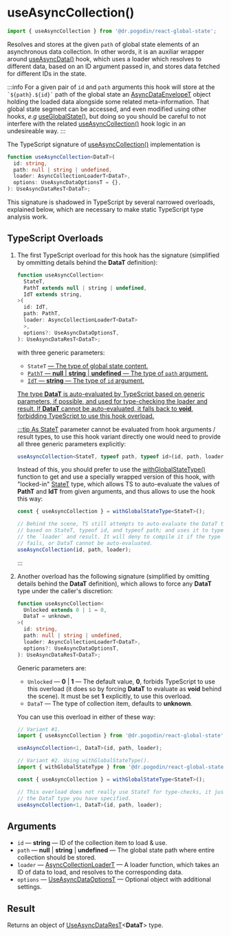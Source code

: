 # useAsyncCollection()
```jsx
import { useAsyncCollection } from '@dr.pogodin/react-global-state';
```
Resolves and stores at the given `path` of global state elements of
an asynchronous data collection. In other words, it is an auxiliar wrapper
around [useAsyncData()] hook, which uses a loader which resolves to different
data, based on an ID argument passed in, and stores data fetched for different
IDs in the state.

:::info
For a given pair of `id` and `path` arguments this hook will store at
the `` `${path}.${id}` `` path of the global state an [AsyncDataEnvelopeT] object
holding the loaded data alongside some related meta-information. That global
state segment can be accessed, and even modified using other hooks,
_e.g_ [useGlobalState()], but doing so you should be careful to not interfere
with the related [useAsyncCollection()] hook logic in an undesireable way.
:::

The TypeScript signature of [useAsyncCollection()] implementation is
```ts
function useAsyncCollection<DataT>(
  id: string,
  path: null | string | undefined,
  loader: AsyncCollectionLoaderT<DataT>,
  options: UseAsyncDataOptionsT = {},
): UseAsyncDataResT<DataT>;
```
This signature is shadowed in TypeScript by several narrowed overloads,
explained below, which are necessary to make static TypeScript type analysis
work.

## TypeScript Overloads
[StateT]: #state-type
1.  The first TypeScript overload for this hook has the signature (simplified
    by ommitting details behind the **DataT** definition):
    ```ts
    function useAsyncCollection<
      StateT,
      PathT extends null | string | undefined,
      IdT extends string,
    >(
      id: IdT,
      path: PathT,
      loader: AsyncCollectionLoaderT<DataT>
      >,
      options?: UseAsyncDataOptionsT,
    ): UseAsyncDataResT<DataT>;
    ```
    with three generic parameters:
      - `StateT` <a href="state-type" /> &mdash; The type of global state content.
      - `PathT` &mdash; **null** | **string** | **undefined** &mdash;
        The type of `path` argument.
      - `IdT` &mdash; **string** &mdash; The type of `id` argument.

    The type **DataT** is auto-evaluated by TypeScript based on generic
    parameters, if possible, and used for type-checking the loader and result.
    If **DataT** cannot be auto-evaluated, it falls back to **void**, forbidding
    TypeScript to use this hook overload.

    :::tip
    As [StateT] parameter cannot be evaluated from hook arguments / result types,
    to use this hook variant directly one would need to provide all three generic
    parameters explicitly:
    ```ts
    useAsyncCollection<StateT, typeof path, typeof id>(id, path, loader);
    ```
    Instead of this, you should prefer to use the [withGlobalStateType()]
    function to get and use a specially wrapped version of this hook, with
    "locked-in" [StateT] type, which allows TS to auto-evaluate the values of
    **PathT** and **IdT** from given arguments, and thus allows to use the hook
    this way:
    ```ts
    const { useAsyncCollection } = withGlobalStateType<StateT>();

    // Behind the scene, TS still attempts to auto-evaluate the DataT type
    // based on StateT, typeof id, and typeof path; and uses it to type check
    // the `loader` and result. It will deny to compile it if the type check
    // fails, or DataT cannot be auto-evaluated.
    useAsyncCollection(id, path, loader);
    ```
    :::

2.  Another overload has the following signature (simplified by omitting
    details behind the **DataT** definition), which allows to force any **DataT**
    type under the caller's discretion:
    ```ts
    function useAsyncCollection<
      Unlocked extends 0 | 1 = 0,
      DataT = unknown,
    >(
      id: string,
      path: null | string | undefined,
      loader: AsyncCollectionLoaderT<DataT>,
      options?: UseAsyncDataOptionsT,
    ): UseAsyncDataResT<DataT>;
    ```
    Generic parameters are:
    - `Unlocked` &mdash; **0** | **1** &mdash; The default value, **0**, forbids
      TypeScript to use this overload (it does so by forcing **DataT** to evaluate
      as **void** behind the scene). It must be set **1** explicitly, to use this
      overload.
    - `DataT` &mdash; The type of collection item, defaults to **unknown**.

    You can use this overload in either of these way:
    ```ts
    // Variant #1.
    import { useAsyncCollection } from '@dr.pogodin/react-global-state';

    useAsyncCollection<1, DataT>(id, path, loader);

    // Variant #2. Using withGlobalStateType().
    import { withGlobalStateType } from '@dr.pogodin/react-global-state';

    const { useAsyncCollection } = withGlobalStateType<StateT>();

    // This overload does not really use StateT for type-checks, it just assumes
    // the DataT type you have specified.
    useAsyncCollection<1, DataT>(id, path, loader);
    ```

## Arguments
- `id` &mdash; **string** &mdash; ID of the collection item to load & use.
- `path` &mdash; **null** | **string** | **undefined** &mdash; The global state path
  where entire collection should be stored.
- `loader` &mdash; [AsyncCollectionLoaderT] &mdash; A loader function, which takes an
  ID of data to load, and resolves to the corresponding data.
- `options` &mdash; [UseAsyncDataOptionsT] &mdash; Optional object with additional settings.

## Result
Returns an object of [UseAsyncDataResT]&lt;**DataT**&gt; type.

[AsyncCollectionLoaderT]: /docs/api/types/async-collection-loader
[AsyncDataEnvelopeT]: /docs/api/types/async-data-envelope
[UseAsyncDataOptionsT]: /docs/api/types/use-async-data-options
[useAsyncCollection()]: /docs/api/hooks/useasynccollection
[useAsyncData()]: /docs/api/hooks/useasyncdata
[UseAsyncDataResT]: /docs/api/types/use-async-data-res
[useGlobalState()]: /docs/api/hooks/useglobalstate
[withGlobalStateType()]: /docs/api/functions/with-global-state-type
